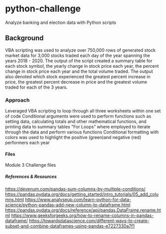 # python-challenge
Analyze banking and election data with Python scripts

## Background

VBA scripting was used to analyze over 750,000 rows of generated stock market data for 3,000 stocks traded each day of the year spanning the years 2018 - 2020. The output of the script created a summary table for each stock symbol, the yearly change in stock price each year, the percent change in stock price each year and the total volume traded. The output also denoted which stock experienced the greatest percent increase in price, the greatest percent decrease in price and the greatest volume traded for each of the 3 years.

### Approach

Leveraged VBA scripting to loop through all three worksheets within one set of code
Conditional arguments were used to perform functions such as setting data, calculating totals and other mathematical functions, and printing data to summary tables
"For Loops” where employed to iterate through the data and perform various functions
Conditional formatting with colors was used to highlight the positive (green)and negative (red) performers each year

#### Files
Module 3 Challenge files

##### References & Resources
https://devenum.com/pandas-sum-columns-by-multiple-conditions/
https://pandas.pydata.org/docs/getting_started/intro_tutorials/05_add_columns.html
https://www.analyseup.com/learn-python-for-data-science/python-pandas-add-new-column-to-dataframe.html
https://pandas.pydata.org/docs/reference/api/pandas.DataFrame.rename.html
https://www.geeksforgeeks.org/how-to-rename-columns-in-pandas-dataframe/
https://towardsdatascience.com/different-ways-to-create-subset-and-combine-dataframes-using-pandas-e7227330a7f1
